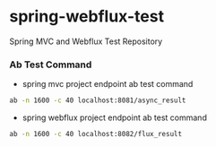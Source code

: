 # spring-webflux-test
Spring MVC and Webflux Test Repository


### Ab Test Command 

* spring mvc project endpoint ab test command 

```bash
ab -n 1600 -c 40 localhost:8081/async_result
```

* spring webflux project endpoint ab test command 

```bash
ab -n 1600 -c 40 localhost:8082/flux_result
```
